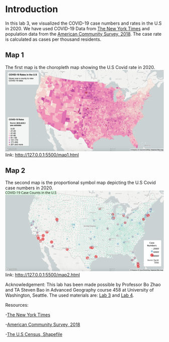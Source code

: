 # Introduction
In this lab 3, we visualized the COVID-19 case numbers and rates in the U.S in 2020.
We have used COVID-19 Data from <a href="https://github.com/nytimes/covid-19-data/blob/43d32dde2f87bd4dafbb7d23f5d9e878124018b8/live/us-counties.csv">The New York Times</a> and population data from the <a href="https://data.census.gov/cedsci/table?g=0100000US.050000&d=ACS%205-Year%20Estimates%20Data%20Profiles&tid=ACSDP5Y2018.DP05&hidePreview=true">American Community Survey, 2018</a>. The case rate is calculated as cases per thousand residents.
## Map 1
The first map is the choropleth map showing the U.S Covid rate in 2020.
![Map_1](https://github.com/enkhsd/covid-19-cases/blob/main/img/Map1.png)
link: http://127.0.0.1:5500/map1.html

## Map 2
The second map is the proportional symbol map depicting the U.S Covid case numbers in 2020.
![Map_2](https://github.com/enkhsd/covid-19-cases/blob/main/img/Map2.png)
link: http://127.0.0.1:5500/map2.html


Acknowledgement: This lab has been made possible by Professor Bo Zhao and TA Steven Bao in Advanced Geography course 458 at University of Washington, Seattle. The used materials are: <a href="https://github.com/jakobzhao/geog458/tree/master/labs/lab03">Lab 3</a> and <a href="https://github.com/jakobzhao/geog495/tree/main/labs/lab04">Lab 4</a>.

Resources: 

-<a href="https://github.com/nytimes/covid-19-data/blob/43d32dde2f87bd4dafbb7d23f5d9e878124018b8/live/us-counties.csv">The New York Times</a>

-<a href="https://data.census.gov/cedsci/table?g=0100000US.050000&d=ACS%205-Year%20Estimates%20Data%20Profiles&tid=ACSDP5Y2018.DP05&hidePreview=true">American Community Survey, 2018</a>

-<a href="https://www.census.gov/geographies/mapping-files/time-series/geo/carto-boundary-file.html">The U.S Census, Shapefile</a>
